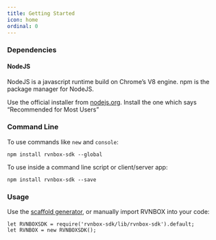 ```yaml
---
title: Getting Started
icon: home
ordinal: 0
---
```


### Dependencies

#### NodeJS

NodeJS is a javascript runtime build on Chrome’s V8 engine. npm is the package manager for NodeJS.

Use the official installer from [nodejs.org](https://nodejs.org/). Install the one which says “Recommended for Most Users”

### Command Line

To use commands like `new` and `console`:

    npm install rvnbox-sdk --global

To use inside a command line script or client/server app:

    npm install rvnbox-sdk --save

### Usage

Use the [scaffold generator](./new), or manually import RVNBOX into your code:

    let RVNBOXSDK = require('rvnbox-sdk/lib/rvnbox-sdk').default;
    let RVNBOX = new RVNBOXSDK();
